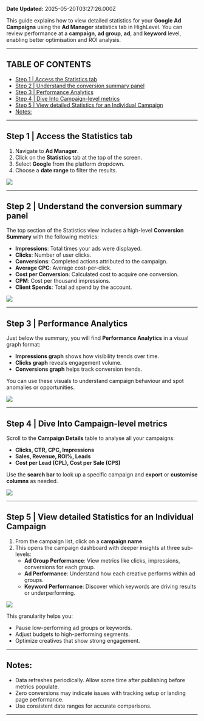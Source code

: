 **Date Updated:** 2025-05-20T03:27:26.000Z

This guide explains how to view detailed statistics for your **Google Ad Campaigns** using the **Ad Manager** statistics tab in HighLevel. You can review performance at a **campaign**, **ad group**, **ad**, and **keyword** level, enabling better optimisation and ROI analysis.

---

## **TABLE OF CONTENTS**

  
* [Step 1 | Access the Statistics tab](#Step-1-%7C-Access-the-Statistics-tab)
* [Step 2 | Understand the conversion summary panel](#Step-2-%7C-Understand-the-conversion-summary-panel)
* [Step 3 | Performance Analytics](#Step-3-%7C-Performance-Analytics)
* [Step 4 | Dive Into Campaign-level metrics](#Step-4-%7C-Dive-Into-Campaign-level-metrics)
* [Step 5 | View detailed Statistics for an Individual Campaign](#Step-5-%7C-View-detailed-Statistics-for-an-Individual-Campaign)
* [Notes:](#notes:)

  
---

## **Step 1 | Access the Statistics tab**

1. Navigate to **Ad Manager**.
2. Click on the **Statistics** tab at the top of the screen.
3. Select **Google** from the platform dropdown.
4. Choose a **date range** to filter the results.

  
![](https://s3.amazonaws.com/cdn.freshdesk.com/data/helpdesk/attachments/production/155046885561/original/chhg4lEir3M33pNKN448lYtJp-NdukfWGA.png?1747691273)

---

## **Step 2 | Understand the conversion summary panel**

  
The top section of the Statistics view includes a high-level **Conversion Summary** with the following metrics:

* **Impressions**: Total times your ads were displayed.
* **Clicks**: Number of user clicks.
* **Conversions**: Completed actions attributed to the campaign.
* **Average CPC**: Average cost-per-click.
* **Cost per Conversion**: Calculated cost to acquire one conversion.
* **CPM**: Cost per thousand impressions.
* **Client Spends**: Total ad spend by the account.

  
![](https://s3.amazonaws.com/cdn.freshdesk.com/data/helpdesk/attachments/production/155046885580/original/KqT5WJr-dZA296UdsRyLUEJMzx3QB-INhA.png?1747691323)

---

## **Step 3 | Performance Analytics**

  
Just below the summary, you will find **Performance Analytics** in a visual graph format:

* **Impressions graph** shows how visibility trends over time.
* **Clicks graph** reveals engagement volume.
* **Conversions graph** helps track conversion trends.

You can use these visuals to understand campaign behaviour and spot anomalies or opportunities.

  
![](https://s3.amazonaws.com/cdn.freshdesk.com/data/helpdesk/attachments/production/155046885590/original/5aR797yPGZpD0zW-QM-XRDy56PpZobpurw.png?1747691372)

---

## **Step 4 | Dive Into Campaign-level metrics**

  
Scroll to the **Campaign Details** table to analyse all your campaigns:

* **Clicks, CTR, CPC, Impressions**
* **Sales, Revenue, ROI%, Leads**
* **Cost per Lead (CPL), Cost per Sale (CPS)**

Use the **search bar** to look up a specific campaign and **export** or **customise columns** as needed.

  
![](https://s3.amazonaws.com/cdn.freshdesk.com/data/helpdesk/attachments/production/155046885618/original/uSS30ImedXyy_CXxD4GkWsO-byt7Wmw83w.png?1747691446)

---

## **Step 5 | View detailed Statistics for an Individual Campaign**

  
1. From the campaign list, click on a **campaign name**.
2. This opens the campaign dashboard with deeper insights at three sub-levels:  
   * **Ad Group Performance**: View metrics like clicks, impressions, conversions for each group.  
   * **Ad Performance**: Understand how each creative performs within ad groups.  
   * **Keyword Performance**: Discover which keywords are driving results or underperforming.

  
![](https://s3.amazonaws.com/cdn.freshdesk.com/data/helpdesk/attachments/production/155046885644/original/QvzQCSHCNnVJmVRM6PplW6leXdICPBU6IA.png?1747691547)

  
This granularity helps you:

* Pause low-performing ad groups or keywords.
* Adjust budgets to high-performing segments.
* Optimize creatives that show strong engagement.

---

## **Notes:**

* Data refreshes periodically. Allow some time after publishing before metrics populate.
* Zero conversions may indicate issues with tracking setup or landing page performance.
* Use consistent date ranges for accurate comparisons.

---

  